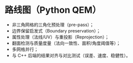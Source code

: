 # 路线图（Python QEM）

- 非三角网格的三角化预处理（pre-pass）；
- 边界保留启发式（Boundary preservation）；
- 属性处理（法线/UV）与重投影（Reprojection）；
- 翻面检测与质量度量（法向一致性、面积/角度阈值等）；
- 多网格并行；
- 与 C++ 后端的结果对齐与对比测试（误差、速度、稳健性）。
